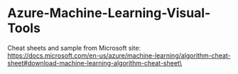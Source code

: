 # Azure-Machine-Learning-Visual-Tools


Cheat sheets and sample from Microsoft site:
https://docs.microsoft.com/en-us/azure/machine-learning/algorithm-cheat-sheet#download-machine-learning-algorithm-cheat-sheet\
